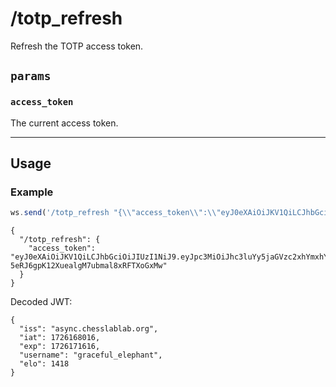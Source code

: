 # /totp_refresh

Refresh the TOTP access token.

## `params`

### `access_token`

The current access token.

---

## Usage

### Example

```js
ws.send('/totp_refresh "{\\"access_token\\":\\"eyJ0eXAiOiJKV1QiLCJhbGciOiJIUzI1NiJ9.eyJpc3MiOiJhc3luYy5jaGVzc2xhYmxhYi5vcmciLCJpYXQiOjE3MjYxNjcwMDcsImV4cCI6MTcyNjE3MDYwNywidXNlcm5hbWUiOiJjb3VyYWdlb3VzX2FybWFkaWxsbyIsImVsbyI6MTQzMX0.X-IsxooRmsE6tiSZMX044k-vwonWc1AlCR5q9xUJiMs\\"}"');
```

```text
{
  "/totp_refresh": {
    "access_token": "eyJ0eXAiOiJKV1QiLCJhbGciOiJIUzI1NiJ9.eyJpc3MiOiJhc3luYy5jaGVzc2xhYmxhYi5vcmciLCJpYXQiOjE3MjYxNjgwMTYsImV4cCI6MTcyNjE3MTYxNiwidXNlcm5hbWUiOiJjb3VyYWdlb3VzX2FybWFkaWxsbyIsImVsbyI6MTQxOH0.Cc4rX3XZ-5eRJ6gpK12XuealgM7ubmal8xRFTXoGxMw"
  }
}
```

Decoded JWT:

```text
{
  "iss": "async.chesslablab.org",
  "iat": 1726168016,
  "exp": 1726171616,
  "username": "graceful_elephant",
  "elo": 1418
}
```
